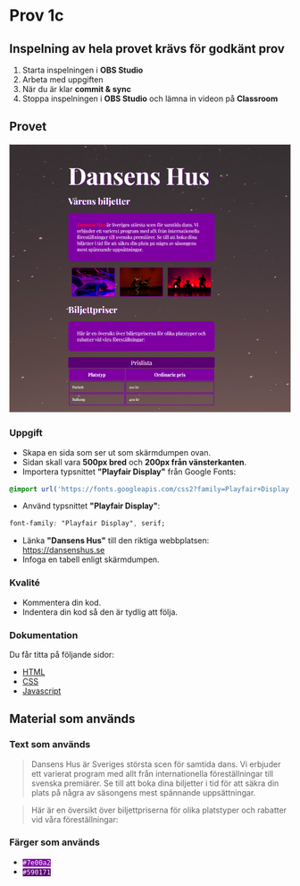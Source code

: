 # Prov 1c

## Inspelning av hela provet krävs för godkänt prov
1. Starta inspelningen i **OBS Studio**
1. Arbeta med uppgiften
1. När du är klar **commit & sync**
1. Stoppa inspelningen i **OBS Studio** och lämna in videon på **Classroom**

## Provet

![alt text](dump/dump.png)

### Uppgift
- Skapa en sida som ser ut som skärmdumpen ovan.
- Sidan skall vara **500px bred** och **200px från vänsterkanten**.
- Importera typsnittet **"Playfair Display"** från Google Fonts: 
```css
@import url('https://fonts.googleapis.com/css2?family=Playfair+Display:ital,wght@0,400..900;1,400..900&display=swap');
```
- Använd typsnittet **"Playfair Display"**:
```css
font-family: "Playfair Display", serif;
```
- Länka **"Dansens Hus"** till den riktiga webbplatsen: https://dansenshus.se
- Infoga en tabell enligt skärmdumpen.

### Kvalité
* Kommentera din kod.
* Indentera din kod så den är tydlig att följa.

### Dokumentation
Du får titta på följande sidor:
* [HTML](https://www.w3schools.com/html)
* [CSS](https://www.w3schools.com/css/default.asp)
* [Javascript](https://www.w3schools.com/js/default.asp)

## Material som används

### Text som används
> Dansens Hus är Sveriges största scen för samtida dans. Vi erbjuder ett varierat program med allt från internationella föreställningar till svenska premiärer. Se till att boka dina biljetter i tid för att säkra din plats på några av säsongens mest spännande uppsättningar.

> Här är en översikt över biljettpriserna för olika platstyper och rabatter vid våra föreställningar:

### Färger som används

* <code style="background:#7e00a2; color:#fff">#7e00a2</code>
* <code style="background:#590171; color:#fff">#590171</code>
